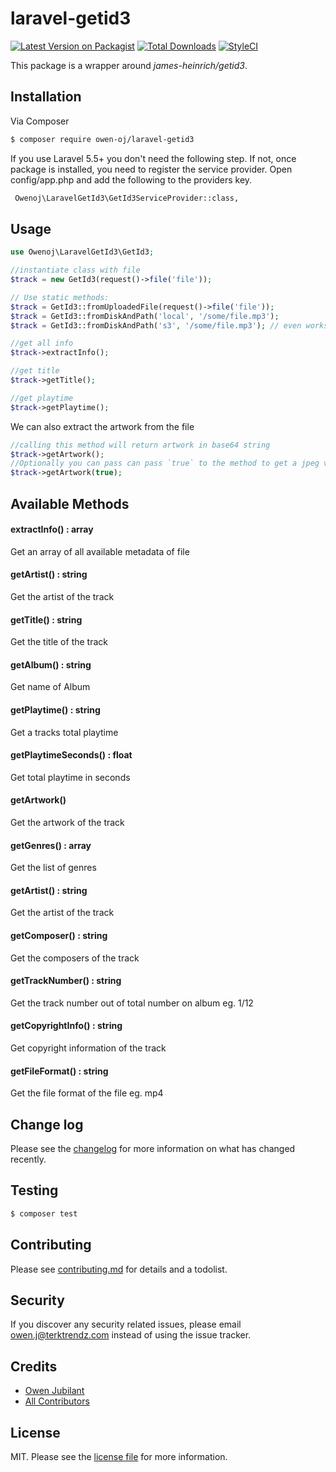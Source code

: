# laravel-getid3

[![Latest Version on Packagist][ico-version]][link-packagist]
[![Total Downloads][ico-downloads]][link-downloads]
[![StyleCI](https://github.styleci.io/repos/163754555/shield?branch=master)](https://github.styleci.io/repos/163754555)

This package is a wrapper around *james-heinrich/getid3*.<br>

## Installation

Via Composer

``` bash
$ composer require owen-oj/laravel-getid3
```

If you use Laravel 5.5+ you don't need the following step. If not, once package is installed, you need to register the service provider. Open config/app.php and add the following to the providers key.
``` bash
 Owenoj\LaravelGetId3\GetId3ServiceProvider::class,
```

## Usage
``` php
use Owenoj\LaravelGetId3\GetId3;

//instantiate class with file
$track = new GetId3(request()->file('file'));

// Use static methods:
$track = GetId3::fromUploadedFile(request()->file('file'));
$track = GetId3::fromDiskAndPath('local', '/some/file.mp3');
$track = GetId3::fromDiskAndPath('s3', '/some/file.mp3'); // even works with S3

//get all info
$track->extractInfo();

//get title
$track->getTitle();

//get playtime
$track->getPlaytime();
```

We can also extract the artwork from the file
```php
//calling this method will return artwork in base64 string
$track->getArtwork();
//Optionally you can pass can pass `true` to the method to get a jpeg version. This will return an UploadedFile instance
$track->getArtwork(true);
```

## Available Methods

#### extractInfo() : array 
Get an array of all available metadata of file
#### getArtist() : string      
 Get the artist of the track
#### getTitle() : string      
Get the title of the track
#### getAlbum() : string       
Get name of Album
#### getPlaytime() : string    
Get a tracks total playtime  
#### getPlaytimeSeconds() : float
Get total playtime in seconds
#### getArtwork() 
Get the artwork of the track
#### getGenres() : array
Get the list of genres
#### getArtist() : string
Get the artist of the track
#### getComposer() : string
Get the composers of the track
#### getTrackNumber() : string
Get the track number out of total number on album eg. 1/12
#### getCopyrightInfo() : string
Get copyright information of the track
#### getFileFormat() : string
Get the file format of the file eg. mp4

## Change log

Please see the [changelog](changelog.md) for more information on what has changed recently.

## Testing

``` bash
$ composer test
```

## Contributing

Please see [contributing.md](contributing.md) for details and a todolist.

## Security

If you discover any security related issues, please email owen.j@terktrendz.com instead of using the issue tracker.

## Credits

- [Owen Jubilant][link-author]
- [All Contributors][link-contributors]

## License

MIT. Please see the [license file](license.md) for more information.

[ico-version]: https://img.shields.io/packagist/v/owen-oj/laravel-getid3.svg?style=flat-square
[ico-downloads]: https://img.shields.io/packagist/dt/owen-oj/laravel-getid3.svg?style=flat-square
[ico-styleci]: https://styleci.io/repos/12345678/shield

[link-packagist]: https://packagist.org/packages/owen-oj/laravel-getid3
[link-downloads]: https://packagist.org/packages/owen-oj/laravel-getid3
[link-styleci]: https://styleci.io/repos/12345678
[link-author]: https://github.com/owen-oj
[link-contributors]: ../../contributors]
